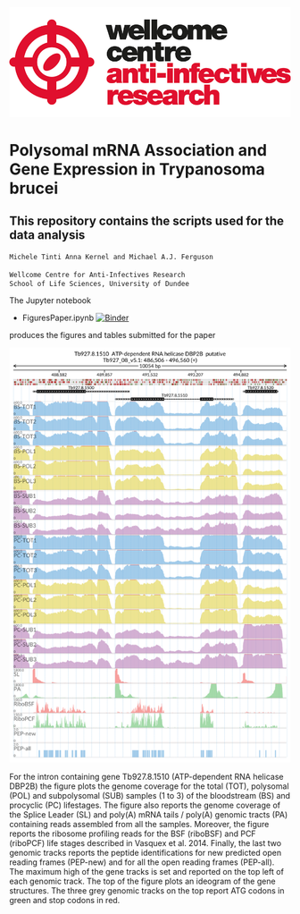 ![title](wcar.png)
# Polysomal mRNA Association and Gene Expression in Trypanosoma brucei
## This repository contains the scripts used for the data analysis
    Michele Tinti Anna Kernel and Michael A.J. Ferguson

    Wellcome Centre for Anti-Infectives Research
    School of Life Sciences, University of Dundee

The Jupyter notebook
- FiguresPaper.ipynb
[![Binder](https://mybinder.org/badge_logo.svg)](https://mybinder.org/v2/gh/mtinti/polysome/master?filepath=FiguresPaper.ipynb)

produces the figures and tables submitted for the paper

![Alt text](Figures/Figure_5.png?raw=true "Title")

For the intron containing gene Tb927.8.1510 (ATP-dependent RNA helicase DBP2B) the figure plots the genome coverage for the total (TOT), polysomal (POL) and subpolysomal (SUB) samples (1 to 3) of the bloodstream (BS) and procyclic (PC) lifestages. The figure also reports the genome coverage of the Splice Leader (SL) and poly(A) mRNA tails / poly(A) genomic tracts (PA) containing reads assembled from all the samples. Moreover, the figure reports the ribosome profiling reads for the BSF (riboBSF) and PCF (riboPCF) life stages described in Vasquex et al. 2014. Finally, the last two genomic tracks reports the peptide identifications for new predicted open reading frames (PEP-new) and for all the open reading frames (PEP-all). The maximum high of the gene tracks is set and reported on the top left of each genomic track. The top of the figure plots an ideogram of the gene structures. The three grey genomic tracks on the top report ATG codons in green and stop codons in red. 
